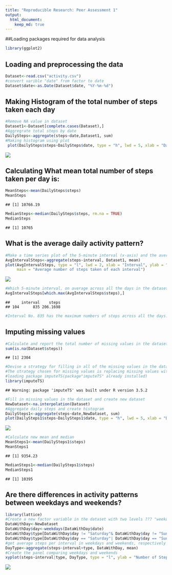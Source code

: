 ```yaml
---
title: "Reproducible Research: Peer Assessment 1"
output: 
  html_document:
    keep_md: true
---
```

##Loading packages required for data analysis

```r
library(ggplot2)
```

## Loading and preprocessing the data

```r
Dataset<-read.csv("activity.csv")
#convert varible "date" from factor to date
Dataset$date<-as.Date(Dataset$date, "%Y-%m-%d")
```
## Making Histogram of the total number of steps taken each day

```r
#Remove NA value in dataset
Dataset1<-Dataset[complete.cases(Dataset),]
#Aggregrate total steps by date
DailySteps<-aggregate(steps~date,Dataset1, sum)
#Making histogram using plot
 plot(DailySteps$steps~DailySteps$date, type = "h", lwd = 5, xlab = "Date", ylab = "Steps", main = "Histogram of the total number of steps taken each day")
```

![](PA1_template_files/figure-html/unnamed-chunk-3-1.png)<!-- -->

## Calculating What mean total number of steps taken per day is:

```r
MeanSteps<-mean(DailySteps$steps)
MeanSteps
```

```
## [1] 10766.19
```

```r
MedianSteps<-median(DailySteps$steps, rm.na = TRUE)
MedianSteps
```

```
## [1] 10765
```


## What is the average daily activity pattern?

```r
#Make a time series plot of the 5-minute interval (x-axis) and the average number of steps taken, averaged across all days (y-axis)
AvgIntervalSteps<-aggregate(steps~interval, Dataset1, mean)
plot(AvgIntervalSteps, type = "l", lwd = 2, xlab = "Interval", ylab = "Avg Steps per Interval", 
     main = "Average number of steps taken of each interval")
```

![](PA1_template_files/figure-html/unnamed-chunk-5-1.png)<!-- -->

```r
#Which 5-minute interval, on average across all the days in the dataset, contains the maximum number of steps?
AvgIntervalSteps[which.max(AvgIntervalSteps$steps),]
```

```
##     interval    steps
## 104      835 206.1698
```

```r
#Interval No. 835 has the maximum numbers of steps across all the days.
```

## Imputing missing values

```r
#Calculate and report the total number of missing values in the dataset
sum(is.na(Dataset$steps))
```

```
## [1] 2304
```

```r
#Devise a strategy for filling in all of the missing values in the dataset
#The strategy chosen for missing values is replacing missing values with the mean of all existing values in 5-minute interval, since the case is a time series one and steps vary with differnt intervals
#loading package imputeTS(package"imputeTS" already installed)
library(imputeTS)
```

```
## Warning: package 'imputeTS' was built under R version 3.5.2
```

```r
#Fill in missing values in the dataset and create new dataset
NewDataset<-na.interpolation(Dataset)
#Aggregate daily steps and create histogram
DailySteps1<-aggregate(steps~date,NewDataset, sum)
plot(DailySteps1$steps~DailySteps1$date, type = "h", lwd = 5, xlab = "Date", ylab = "Steps", main = "Histogram of imputed total number of steps taken each day")
```

![](PA1_template_files/figure-html/unnamed-chunk-6-1.png)<!-- -->

```r
#Calculate new mean and median
MeanSteps1<-mean(DailySteps1$steps)
MeanSteps1
```

```
## [1] 9354.23
```

```r
MedianSteps1<-median(DailySteps1$steps)
MedianSteps1
```

```
## [1] 10395
```

## Are there differences in activity patterns between weekdays and weekends?

```r
library(lattice)
#Create a new factor variable in the dataset with two levels ??? "weekday" and "weekend"
DataWithDay<-NewDataset
DataWithDay$day<-weekdays(DataWithDay$date)
DataWithDay$type[DataWithDay$day != "Saturday"& DataWithDay$day != "Sunday"] = "Weekday"
DataWithDay$type[DataWithDay$day == "Saturday"| DataWithDay$day == "Sunday"] = "Weekend"
#get average steps per interval in weekdays and weekends, respectively
DayType<-aggregate(steps~interval+type, DataWithDay, mean)
#Create the panel comparing weekdays and weekends
xyplot(steps~interval|type, DayType, type = "l", ylab = "Number of Steps", lwd = 2,layout = c(1,2))
```

![](PA1_template_files/figure-html/unnamed-chunk-7-1.png)<!-- -->
